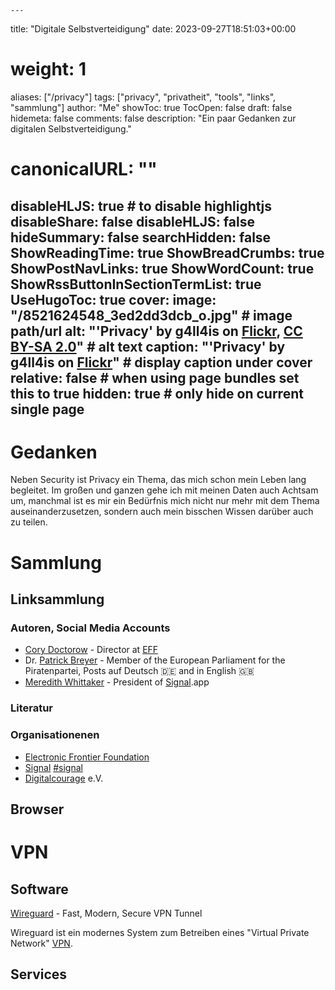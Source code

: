     ---
title: "Digitale Selbstverteidigung"
date: 2023-09-27T18:51:03+00:00
# weight: 1
aliases: ["/privacy"]
tags: ["privacy", "privatheit", "tools", "links", "sammlung"]
author: "Me"
showToc: true
TocOpen: false
draft: false
hidemeta: false
comments: false
description: "Ein paar Gedanken zur digitalen Selbstverteidigung."
# canonicalURL: ""
disableHLJS: true # to disable highlightjs
disableShare: false
disableHLJS: false
hideSummary: false
searchHidden: false
ShowReadingTime: true
ShowBreadCrumbs: true
ShowPostNavLinks: true
ShowWordCount: true
ShowRssButtonInSectionTermList: true
UseHugoToc: true
cover:
    image: "/8521624548_3ed2dd3dcb_o.jpg" # image path/url
    alt: "'Privacy' by g4ll4is on [Flickr](https://flic.kr/p/dZ2y6b), [CC BY-SA 2.0](https://creativecommons.org/licenses/by-sa/2.0/)" # alt text
    caption: "'Privacy' by g4ll4is on [Flickr](https://flic.kr/p/dZ2y6b)" # display caption under cover
    relative: false # when using page bundles set this to true
    hidden: true # only hide on current single page
---

# Gedanken

Neben Security ist Privacy ein Thema, das mich schon mein Leben lang begleitet. Im großen und ganzen gehe ich mit meinen Daten auch Achtsam um, manchmal ist es mir ein Bedürfnis mich nicht nur mehr mit dem Thema auseinanderzusetzen, sondern auch mein bisschen Wissen darüber auch zu teilen. 



# Sammlung

## Linksammlung

### Autoren, Social Media Accounts 

- [Cory Doctorow](https://mamot.fr/@pluralistic) - Director at [EFF](#EFF)
- Dr. [Patrick Breyer](https://digitalcourage.social/@echo_pbreyer) - Member of the European Parliament for the Piratenpartei, Posts auf Deutsch 🇩🇪 and in English 🇬🇧
- [Meredith Whittaker](https://mastodon.world/@Mer__edith) - President of [Signal](/tags/signal).app 

### Literatur

### Organisationenen

- [Electronic Frontier Foundation](https://www.eff.org/)
- [Signal](https://signal.org) [#signal](/tags/signal)
- [Digitalcourage](https://digitalcourage.de/) e.V.

## Browser

# VPN

## Software 

[Wireguard](https://www.wireguard.com/) - Fast, Modern, Secure VPN Tunnel

Wireguard ist ein modernes System zum Betreiben eines "Virtual Private Network" [VPN](#VPN). 

## Services

